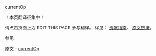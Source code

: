 currentOp

 ！本页翻译征集中！

请点击页面上方 EDIT THIS PAGE 参与翻译。
详见：
[贡献指南]( https://github.com/whaleal/MongoDB-Manual-zh/blob/master/CONTRIBUTING.md )、
[原文链接](  https://docs.mongodb.com/manual/reference/command/currentOp/  )。

 参见

原文 - [currentOp]( https://docs.mongodb.com/manual/reference/command/currentOp/ )

